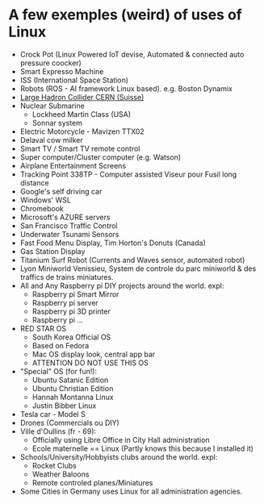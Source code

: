 # A few exemples (weird) of uses of Linux

- Crock Pot (Linux Powered IoT devise, Automated & connected auto pressure coocker)
- Smart Expresso Machine
- ISS (International Space Station)
- Robots (ROS - AI framework Linux based). e.g. Boston Dynamix
- [Large Hadron Collider CERN (Suisse)](https://en.wikipedia.org/wiki/Large_Hadron_Collider)
- Nuclear Submarine
    + Lockheed Martin Class (USA)
    + Sonnar system
- Electric Motorcycle - Mavizen TTX02
- Delaval cow milker
- Smart TV / Smart TV remote control
- Super computer/Cluster computer (e.g. Watson)
- Airplane Entertainment Screens
- Tracking Point 338TP - Computer assisted Viseur pour Fusil long distance
- Google's self driving car
- Windows' WSL
- Chromebook
- Microsoft's AZURE servers
- San Francisco Traffic Control
- Underwater Tsunami Sensors
- Fast Food Menu Display, Tim Horton's Donuts (Canada)
- Gas Station Display
- Titanium Surf Robot (Currents and Waves sensor, automated robot)
- Lyon Miniworld Venissieu, System de controle du parc miniworld & des traffics de trains miniatures.
- All and Any Raspberry pi DIY projects around the world. expl:
    + Raspberry pi Smart Mirror
    + Raspberry pi server
    + Raspberry pi 3D printer
    + Raspberry pi ...
- RED STAR OS
    + South Korea Official OS
    + Based on Fedora
    + Mac OS display look, central app bar
    + ATTENTION DO NOT USE THIS OS
- "Special" OS (for fun!):
    + Ubuntu Satanic Edition
    + Ubuntu Christian Edition
    + Hannah Montanna Linux
    + Justin Bibber Linux
- Tesla car - Model S
- Drones (Commercials ou DIY)
- Ville d'Oullins (fr - 69):
    + Officially using Libre Office in City Hall administration
    + Ecole maternelle == Linux (Partly knows this because I installed it)
- Schools/University/Hobbyists clubs around the world. expl:
    + Rocket Clubs
    + Weather Baloons
    + Remote controled planes/Miniatures
- Some Cities in Germany uses Linux for all administration agencies.
